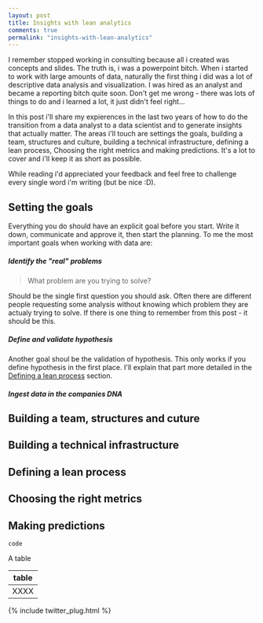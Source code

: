 ```yaml
---
layout: post
title: Insights with lean analytics
comments: true
permalink: "insights-with-lean-analytics"
---
```


I remember stopped working in consulting because all i created was concepts and slides. The truth is, i was a powerpoint bitch.
When i started to work with large amounts of data, naturally the first thing i did was a lot of descriptive data analysis and visualization. I was hired as an analyst and became a reporting bitch quite soon. Don't get me wrong - there was lots of things to do and i learned a lot, it just didn't feel right...

In this post i'll share my expierences in the last two years of how to do the transition from a data analyst to a data scientist and to generate insights that actually matter. The areas i'll touch are settings the goals, building a team, structures and culture, building a technical infrastructure, defining a lean process, Choosing the right metrics and making predictions. It's a lot to cover and i'll keep it as short as possible.

While reading i'd appreciated your feedback and feel free to challenge every single word i'm writing (but be nice :D).

## Setting the goals

Everything you do should have an explicit goal before you start. Write it down, communicate and approve it, then start the planning. To me the most important goals when working with data are:

##### Identify the "real" problems

> What problem are you trying to solve?

Should be the single first question you should ask. Often there are different people requesting some analysis without knowing which problem they are actualy trying to solve. If there is one thing to remember from this post - it should be this.

##### Define and validate hypothesis

Another goal shoul be the validation of hypothesis. This only works if you define hypothesis in the first place. I'll explain that part more detailed in the [Defining a lean process](##defining-a-lean-process) section.

##### Ingest data in the companies DNA

## Building a team, structures and cuture

## Building a technical infrastructure

## Defining a lean process

## Choosing the right metrics

## Making predictions




```
code
```

A table

| table |
| --------- |
|      XXXX |

{% include twitter_plug.html %}
